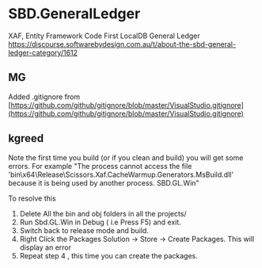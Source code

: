 # SBD.GeneralLedger
XAF, Entity Framework Code First LocalDB General Ledger
https://discourse.softwarebydesign.com.au/t/about-the-sbd-general-ledger-category/1612


## MG

Added .gitignore from [https://github.com/github/gitignore/blob/master/VisualStudio.gitignore](https://github.com/github/gitignore/blob/master/VisualStudio.gitignore)

## kgreed
Note the first time you build (or if you clean and build)  you will get some errors. For example
"The process cannot access the file 'bin\x64\Release\Scissors.Xaf.CacheWarmup.Generators.MsBuild.dll' because it is being used by another process.	SBD.GL.Win"

To resolve this 
1) Delete All the bin and obj folders in all the projects/
2) Run Sbd.GL.Win in Debug ( i.e Press F5) and exit.
3) Switch back to release mode and build.
4) Right Click the Packages Solution -> Store -> Create Packages. This will display an error 
5) Repeat step 4 , this time you can create the packages.


